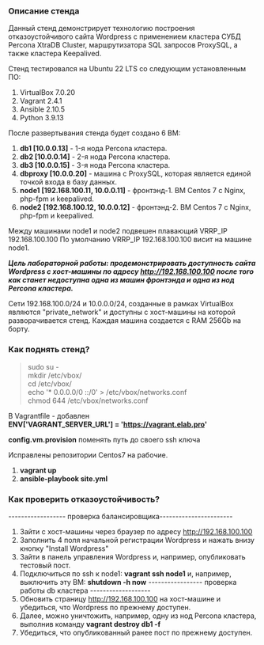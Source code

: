 ### Описание стенда

Данный стенд демонстрирует технологию построения отказоустойчивого сайта Wordpress с применением кластера СУБД Percona XtraDB Cluster, маршрутизатора SQL запросов ProxySQL, а также кластера Keepalived. 

Стенд тестировался на Ubuntu 22 LTS со следующим установленным ПО:

1. VirtualBox 7.0.20
2. Vagrant 2.4.1
3. Ansible 2.10.5
4. Python 3.9.13

После развертывания стенда будет создано 6 ВМ:

1. **db1 [10.0.0.13]** - 1-я нода Percona кластера. 
2. **db2 [10.0.0.14]** - 2-я нода Percona кластера. 
3. **db3 [10.0.0.15]** - 3-я нода Percona кластера.
4. **dbproxy [10.0.0.20]** - машина с ProxySQL, которая является единой точкой входа в базу данных.
5. **node1 [192.168.100.11, 10.0.0.11]** - фронтэнд-1. ВМ Centos 7 с Nginx, php-fpm и keepalived. 
6. **node2 [192.168.100.12, 10.0.0.12]** - фронтэнд-2. ВМ Centos 7 с Nginx, php-fpm и keepalived.

Между машинами node1 и node2 подвешен плавающий VRRP_IP 192.168.100.100 По умолчанию VRRP_IP 192.168.100.100 висит на машине node1.


***Цель лабораторной работы: продемонстрировать доступность сайта Wordpress с хост-машины по адресу http://192.168.100.100 после того как станет недоступна одна из машин фронтэнда и одна из нод Percona кластера.***


Сети 192.168.100.0/24 и 10.0.0.0/24, созданные в рамках VirtualBox являются "private_network" и доступны с хост-машины на которой разворачивается стенд. Каждая машина создается с RAM 256Gb на борту.

### Как поднять стенд?

>sudo su - <br>
mkdir /etc/vbox/ <br>
cd /etc/vbox/ <br>
echo '* 0.0.0.0/0 ::/0' > /etc/vbox/networks.conf<br>
chmod 644 /etc/vbox/networks.conf<br>

В Vagrantfile - добавлен <br>
**ENV['VAGRANT_SERVER_URL'] = 'https://vagrant.elab.pro'**

**config.vm.provision** 
поменять путь до своего ssh ключа

Исправлены репозитории Centos7 на рабочие.

1. **vagrant up**
2. **ansible-playbook site.yml**

### Как проверить отказоустойчивость?
------------------ проверка балансировщика-----------------------
1. Зайти с хост-машины через браузер по адресу http://192.168.100.100
2. Заполнить 4 поля начальной регистрации Wordpress и нажать внизу кнопку "Install Wordpress"
3. Зайти в панель управления Wordpress и, например, опубликовать тестовый пост.
4. Подключиться по ssh к node1: **vagrant ssh node1** и, например, выключить эту ВМ: **shutdown -h now**
----------------- проверка работы db кластера -------------------
5. Обновить страницу http://192.168.100.100 на хост-машине и убедиться, что Wordpress по прежнему доступен.
6. Далее, можно уничтожить, например, одну из нод Percona кластера, выполнив команду **vagrant destroy db1 -f**
7. Убедиться, что опубликованный ранее пост по прежнему доступен.
